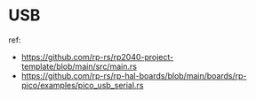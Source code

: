 # USB

ref:

- https://github.com/rp-rs/rp2040-project-template/blob/main/src/main.rs
- https://github.com/rp-rs/rp-hal-boards/blob/main/boards/rp-pico/examples/pico_usb_serial.rs
